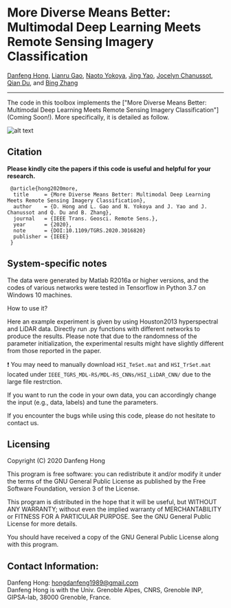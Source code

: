 # More Diverse Means Better: Multimodal Deep Learning Meets Remote Sensing Imagery Classification

[Danfeng Hong](https://sites.google.com/view/danfeng-hong), [Lianru Gao](https://scholar.google.com/citations?hl=en&user=f6OnhtcAAAAJ), [Naoto Yokoya](https://naotoyokoya.com/), [Jing Yao](https://scholar.google.com/citations?user=1SHd5ygAAAAJ&hl=en), [Jocelyn Chanussot](http://jocelyn-chanussot.net/), [Qian Du](https://scholar.google.com/citations?user=0OdKQoQAAAAJ&hl=en), and [Bing Zhang](http://english.radi.cas.cn/Education/PhDS/201401/t20140109_115415.html)

___________

The code in this toolbox implements the ["More Diverse Means Better: Multimodal Deep Learning Meets Remote Sensing Imagery Classification"](Coming Soon!). More specifically, it is detailed as follow.

![alt text](./Motivation_GCN.png)


Citation
---------------------

**Please kindly cite the papers if this code is useful and helpful for your research.**

     @article{hong2020more,
      title     = {More Diverse Means Better: Multimodal Deep Learning Meets Remote Sensing Imagery Classification},
      author    = {D. Hong and L. Gao and N. Yokoya and J. Yao and J. Chanussot and Q. Du and B. Zhang},
      journal   = {IEEE Trans. Geosci. Remote Sens.}, 
      year      = {2020},
      note      = {DOI:10.1109/TGRS.2020.3016820}
      publisher = {IEEE}
     }

System-specific notes
---------------------
The data were generated by Matlab R2016a or higher versions, and the codes of various networks were tested in Tensorflow in Python 3.7 on Windows 10 machines.

How to use it?

Here an example experiment is given by using Houston2013 hyperspectral and LiDAR data. Directly run .py functions with different networks to produce the results. Please note that due to the randomness of the parameter initialization, the experimental results might have slightly different from those reported in the paper.

:exclamation: You may need to manually download `HSI_TeSet.mat` and `HSI_TrSet.mat` located under `IEEE_TGRS_MDL-RS/MDL-RS_CNNs/HSI_LiDAR_CNN/` due to the large file restrction.

If you want to run the code in your own data, you can accordingly change the input (e.g., data, labels) and tune the parameters.

If you encounter the bugs while using this code, please do not hesitate to contact us.

Licensing
---------

Copyright (C) 2020 Danfeng Hong

This program is free software: you can redistribute it and/or modify it under the terms of the GNU General Public License as published by the Free Software Foundation, version 3 of the License.

This program is distributed in the hope that it will be useful, but WITHOUT ANY WARRANTY; without even the implied warranty of MERCHANTABILITY or FITNESS FOR A PARTICULAR PURPOSE. See the GNU General Public License for more details.

You should have received a copy of the GNU General Public License along with this program.

Contact Information:
--------------------

Danfeng Hong: hongdanfeng1989@gmail.com<br>
Danfeng Hong is with the Univ. Grenoble Alpes, CNRS, Grenoble INP, GIPSA-lab, 38000 Grenoble, France.
